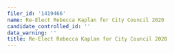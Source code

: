 ```yaml
---
filer_id: '1419466'
name: Re-Elect Rebecca Kaplan for City Council 2020
candidate_controlled_id: ''
data_warning: ''
title: Re-Elect Rebecca Kaplan for City Council 2020
---
```

